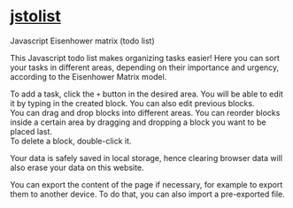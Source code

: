 # [jstolist](https://d-002.github.io/jstolist/)
Javascript Eisenhower matrix (todo list)

This Javascript todo list makes organizing tasks easier! Here you can sort your tasks in different areas, depending on their importance and urgency, according to the Eisenhower Matrix model.

To add a task, click the `+` button in the desired area. You will be able to edit it by typing in the created block. You can also edit previous blocks.  
You can drag and drop blocks into different areas. You can reorder blocks inside a certain area by dragging and dropping a block you want to be placed last.  
To delete a block, double-click it.

Your data is safely saved in local storage, hence clearing browser data will also erase your data on this website.

You can export the content of the page if necessary, for example to export them to another device. To do that, you can also import a pre-exported file.
